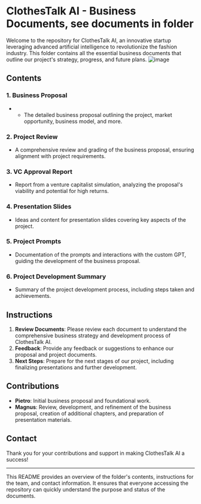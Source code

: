 # ClothesTalk AI - Business Documents, see documents in folder

Welcome to the repository for ClothesTalk AI, an innovative startup leveraging advanced artificial intelligence to revolutionize the fashion industry. This folder contains all the essential business documents that outline our project's strategy, progress, and future plans.
![image](https://github.com/konradbachusz/oxford-ai-summit-hackathon-group-4/assets/130930212/655bd13b-e0eb-4477-a86e-dff95e932fa1)

## Contents

### 1. Business Proposal
- 
  - The detailed business proposal outlining the project, market opportunity, business model, and more.

### 2. Project Review

  - A comprehensive review and grading of the business proposal, ensuring alignment with project requirements.

### 3. VC Approval Report

  - Report from a venture capitalist simulation, analyzing the proposal's viability and potential for high returns.

### 4. Presentation Slides

  - Ideas and content for presentation slides covering key aspects of the project.

### 5. Project Prompts

  - Documentation of the prompts and interactions with the custom GPT, guiding the development of the business proposal.

### 6. Project Development Summary

  - Summary of the project development process, including steps taken and achievements.

## Instructions

1. **Review Documents**: Please review each document to understand the comprehensive business strategy and development process of ClothesTalk AI.
2. **Feedback**: Provide any feedback or suggestions to enhance our proposal and project documents.
3. **Next Steps**: Prepare for the next stages of our project, including finalizing presentations and further development.

## Contributions

- **Pietro**: Initial business proposal and foundational work.
- **Magnus**: Review, development, and refinement of the business proposal, creation of additional chapters, and preparation of presentation materials.

## Contact

Thank you for your contributions and support in making ClothesTalk AI a success!

---

This README provides an overview of the folder's contents, instructions for the team, and contact information. It ensures that everyone accessing the repository can quickly understand the purpose and status of the documents.
